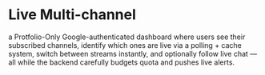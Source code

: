 # Live Multi-channel 
a Protfolio-Only Google-authenticated dashboard where users see their subscribed channels, identify which ones are live via a polling + cache system, switch between streams instantly, and optionally follow live chat — all while the backend carefully budgets quota and pushes live alerts.
